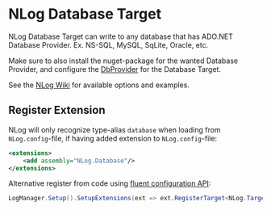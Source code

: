 # NLog Database Target

NLog Database Target can write to any database that has ADO.NET Database Provider. Ex. NS-SQL, MySQL, SqLite, Oracle, etc.

Make sure to also install the nuget-package for the wanted Database Provider, and configure the [DbProvider](https://github.com/NLog/NLog/wiki/Database-target#dbprovider-examples) for the Database Target.

See the [NLog Wiki](https://github.com/NLog/NLog/wiki/Database-target) for available options and examples.

## Register Extension

NLog will only recognize type-alias `database` when loading from `NLog.config`-file, if having added extension to `NLog.config`-file:

```xml
<extensions>
    <add assembly="NLog.Database"/>
</extensions>
```

Alternative register from code using [fluent configuration API](https://github.com/NLog/NLog/wiki/Fluent-Configuration-API):

```csharp
LogManager.Setup().SetupExtensions(ext => ext.RegisterTarget<NLog.Targets.DatabaseTarget>());
```
